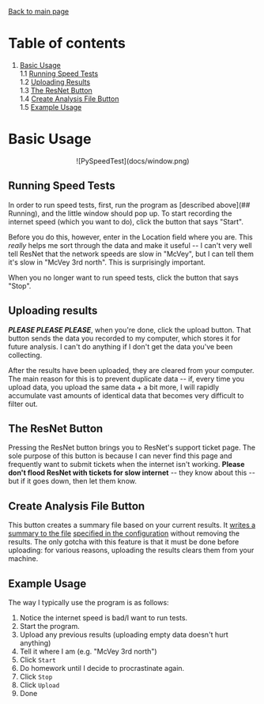 [Back to main page](index.html)

# Table of contents
1. [Basic Usage](#basic-usage)  
    1.1 [Running Speed Tests](#running-speed-tests)  
    1.2 [Uploading Results](#uploading-results)  
    1.3 [The ResNet Button](#the-resnet-button)  
    1.4 [Create Analysis File Button](#create-analysis-file-button)  
    1.5 [Example Usage](#example-usage)  

# Basic Usage
<p align="center">
![PySpeedTest](docs/window.png)
</p>

## Running Speed Tests

In order to run speed tests, first, run the program as [described above](## Running), and the little window should pop up.  To start recording the internet speed (which you want to do), click the button that says "Start".

Before you do this, however, enter in the Location field where you are.  This *really* helps me sort through the data and make it useful -- I can't very well tell ResNet that the network speeds are slow in "McVey", but I can tell them it's slow in "McVey 3rd north".  This is surprisingly important.

When you no longer want to run speed tests, click the button that says "Stop".

## Uploading results

***PLEASE PLEASE PLEASE***, when you're done, click the upload button.  That button sends the data you recorded to my computer, which stores it for future analysis.  I can't do anything if I don't get the data you've been collecting.

After the results have been uploaded, they are cleared from your computer.  The main reason for this is to prevent duplicate data -- if, every time you upload data, you upload the same data + a bit more, I will rapidly accumulate vast amounts of identical data that becomes very difficult to filter out.  

## The ResNet Button

Pressing the ResNet button brings you to ResNet's support ticket page.  The sole purpose of this button is because I can never find this page and frequently want to submit tickets when the internet isn't working.  **Please don't flood ResNet with tickets for slow internet** -- they know about this -- but if it goes down, then let them know.

## Create Analysis File Button

This button creates a summary file based on your current results.  It
[writes a summary to the file](https://github.com/mishaturnbull/PySpeedTest/issues/3)
[specified in the configuration](https://github.com/mishaturnbull/PySpeedTest/issues/5)
without removing the results.  The only gotcha with this feature is that it must be done before uploading: for various reasons, uploading the results clears them from your machine.

## Example Usage

The way I typically use the program is as follows:

1. Notice the internet speed is bad/I want to run tests.
2. Start the program.
3. Upload any previous results (uploading empty data doesn't hurt anything)
4. Tell it where I am (e.g. "McVey 3rd north")
5. Click `Start`
6. Do homework until I decide to procrastinate again.
7. Click `Stop`
8. Click `Upload`
9. Done


[downloads]: github.com/mishaturnbull/PySpeedTest/releases/latest
